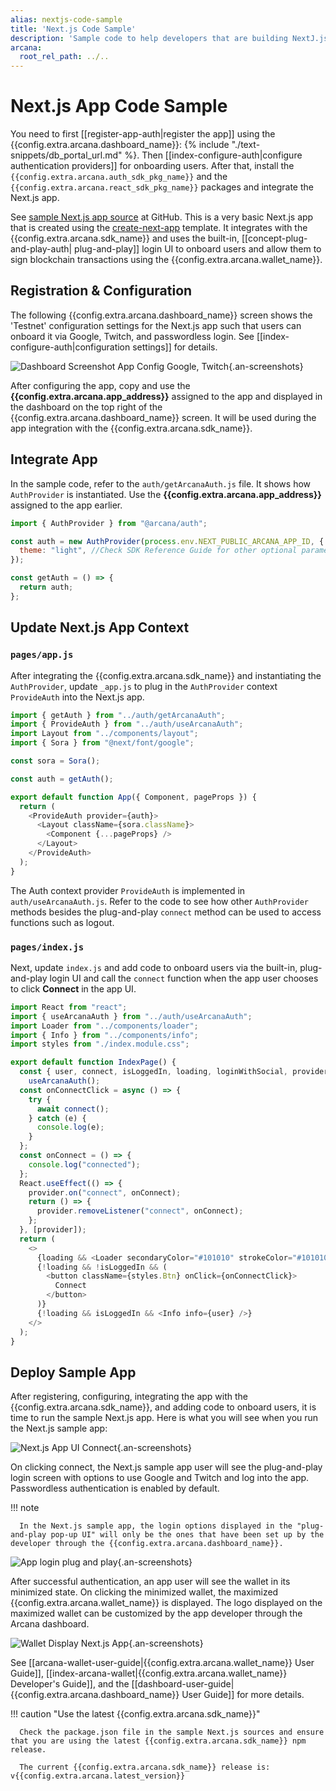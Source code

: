 ```yaml
---
alias: nextjs-code-sample
title: 'Next.js Code Sample'
description: 'Sample code to help developers that are building NextJ.js-based apps to quickly integrate with the Arcana Auth SDK.'
arcana:
  root_rel_path: ../..
---
```


# Next.js App Code Sample

You need to first [[register-app-auth|register the app]] using the {{config.extra.arcana.dashboard_name}}: {% include "./text-snippets/db_portal_url.md" %}. Then [[index-configure-auth|configure authentication providers]] for onboarding users. After that, install the `{{config.extra.arcana.auth_sdk_pkg_name}}` and the `{{config.extra.arcana.react_sdk_pkg_name}}` packages and integrate the Next.js app.

See [sample Next.js app source](https://github.com/arcana-network/auth-next-js) at GitHub. This is a very basic Next.js app that is created using the [create-next-app](https://github.com/vercel/next.js/tree/canary/packages/create-next-app) template. It integrates with the {{config.extra.arcana.sdk_name}} and uses the built-in, [[concept-plug-and-play-auth| plug-and-play]] login UI to onboard users and allow them to sign blockchain transactions using the {{config.extra.arcana.wallet_name}}. 

## Registration & Configuration

The following {{config.extra.arcana.dashboard_name}} screen shows the 'Testnet' configuration settings for the Next.js app such that users can onboard it via Google, Twitch, and passwordless login. See [[index-configure-auth|configuration settings]] for details.

![Dashboard Screenshot App Config Google, Twitch](/img/nextjs_app_db_setup_google_twitch.png){.an-screenshots}

After configuring the app, copy and use the **{{config.extra.arcana.app_address}}** assigned to the app and displayed in the dashboard on the top right of the {{config.extra.arcana.dashboard_name}} screen. It will be used during the app integration with the {{config.extra.arcana.sdk_name}}.

## Integrate App

In the sample code, refer to the  `auth/getArcanaAuth.js` file. It shows how `AuthProvider` is instantiated. Use the **{{config.extra.arcana.app_address}}** assigned to the app earlier.

```js title="auth/getArcanaAuth.js" hl_lines="1 3-5"
import { AuthProvider } from "@arcana/auth";

const auth = new AuthProvider(process.env.NEXT_PUBLIC_ARCANA_APP_ID, { //assigned during app registration, see dashboard
  theme: "light", //Check SDK Reference Guide for other optional parameters
});

const getAuth = () => {
  return auth;
};
```

## Update Next.js App Context

### `pages/app.js` 

After integrating the {{config.extra.arcana.sdk_name}} and instantiating the `AuthProvider`, update `_app.js` to plug in the `AuthProvider` context `ProvideAuth` into the Next.js app. 

```js title="pages/_app.js" hl_lines="1 2 8 12 16"
import { getAuth } from "../auth/getArcanaAuth";
import { ProvideAuth } from "../auth/useArcanaAuth";
import Layout from "../components/layout";
import { Sora } from "@next/font/google";

const sora = Sora();

const auth = getAuth();

export default function App({ Component, pageProps }) {
  return (
    <ProvideAuth provider={auth}>
      <Layout className={sora.className}>
        <Component {...pageProps} />
      </Layout>
    </ProvideAuth>
  );
}
```

The Auth context provider `ProvideAuth` is implemented in `auth/useArcanaAuth.js`.  Refer to the code to see how other `AuthProvider` methods besides the plug-and-play `connect` method can be used to access functions such as logout.

### `pages/index.js`

Next, update `index.js` and add code to onboard users via the built-in, plug-and-play login UI and call the `connect` function when the app user chooses to click **Connect** in the app UI. 

```js title="index.js" hl_lines="2 8-25 31"
import React from "react";
import { useArcanaAuth } from "../auth/useArcanaAuth";
import Loader from "../components/loader";
import { Info } from "../components/info";
import styles from "./index.module.css";

export default function IndexPage() {
  const { user, connect, isLoggedIn, loading, loginWithSocial, provider } =
    useArcanaAuth();
  const onConnectClick = async () => {
    try {
      await connect();
    } catch (e) {
      console.log(e);
    }
  };
  const onConnect = () => {
    console.log("connected");
  };
  React.useEffect(() => {
    provider.on("connect", onConnect);
    return () => {
      provider.removeListener("connect", onConnect);
    };
  }, [provider]);
  return (
    <>
      {loading && <Loader secondaryColor="#101010" strokeColor="#101010" />}
      {!loading && !isLoggedIn && (
        <button className={styles.Btn} onClick={onConnectClick}>
          Connect
        </button>
      )}
      {!loading && isLoggedIn && <Info info={user} />}
    </>
  );
}
```

## Deploy Sample App

After registering, configuring, integrating the app with the {{config.extra.arcana.sdk_name}}, and adding code to onboard users, it is time to run the sample Next.js app. Here is what you will see when you run the Next.js sample app:

![Next.js App UI Connect](/img/nextjs_connectauth.png){.an-screenshots}

On clicking connect, the Next.js sample app user will see the plug-and-play login screen with options to use Google and Twitch and log into the app. Passwordless authentication is enabled by default. 

!!! note

      In the Next.js sample app, the login options displayed in the "plug-and-play pop-up UI" will only be the ones that have been set up by the developer through the {{config.extra.arcana.dashboard_name}}.

![App login plug and play](/img/nextjs_applogin.png){.an-screenshots}

After successful authentication, an app user will see the wallet in its minimized state. On clicking the minimized wallet, the maximized {{config.extra.arcana.wallet_name}} is displayed. The logo displayed on the maximized wallet can be customized by the app developer through the Arcana dashboard.

![Wallet Display Next.js App](/img/nextjs_wallet_display.png){.an-screenshots}

See [[arcana-wallet-user-guide|{{config.extra.arcana.wallet_name}} User Guide]], [[index-arcana-wallet|{{config.extra.arcana.wallet_name}} Developer's Guide]], and the [[dashboard-user-guide|{{config.extra.arcana.dashboard_name}} User Guide]] for more details.

!!! caution "Use the latest {{config.extra.arcana.sdk_name}}"

      Check the package.json file in the sample Next.js sources and ensure that you are using the latest {{config.extra.arcana.sdk_name}} npm release.

      The current {{config.extra.arcana.sdk_name}} release is: v{{config.extra.arcana.latest_version}}